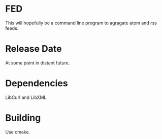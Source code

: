 <!--
SPDX-FileCopyrightText: 2024 Yaşar Arabacı <yasar11732@gmail.com>

SPDX-License-Identifier: MIT
-->

FED
===

This will hopefully be a command line program to agragate atom and rss feeds.

Release Date
============

At some point in distant future.

Dependencies
============

LibCurl and LibXML

Building
========

Use cmake.

